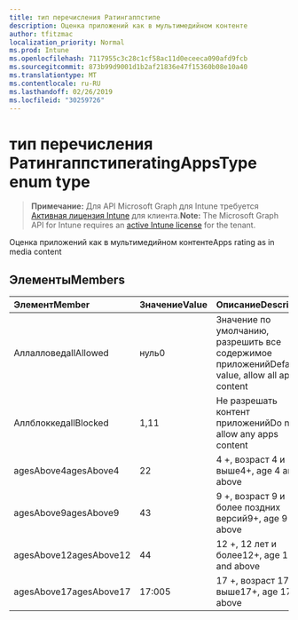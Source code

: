 ```yaml
---
title: тип перечисления Ратингаппстипе
description: Оценка приложений как в мультимедийном контенте
author: tfitzmac
localization_priority: Normal
ms.prod: Intune
ms.openlocfilehash: 7117955c3c28c1cf58ac11d0eceeca090afd9fcb
ms.sourcegitcommit: 873b99d9001d1b2af21836e47f15360b08e10a40
ms.translationtype: MT
ms.contentlocale: ru-RU
ms.lasthandoff: 02/26/2019
ms.locfileid: "30259726"
---
```

# <a name="ratingappstype-enum-type"></a><span data-ttu-id="bd19d-103">тип перечисления Ратингаппстипе</span><span class="sxs-lookup"><span data-stu-id="bd19d-103">ratingAppsType enum type</span></span>

> <span data-ttu-id="bd19d-104">**Примечание:** Для API Microsoft Graph для Intune требуется [Активная лицензия Intune](https://go.microsoft.com/fwlink/?linkid=839381) для клиента.</span><span class="sxs-lookup"><span data-stu-id="bd19d-104">**Note:** The Microsoft Graph API for Intune requires an [active Intune license](https://go.microsoft.com/fwlink/?linkid=839381) for the tenant.</span></span>

<span data-ttu-id="bd19d-105">Оценка приложений как в мультимедийном контенте</span><span class="sxs-lookup"><span data-stu-id="bd19d-105">Apps rating as in media content</span></span>

## <a name="members"></a><span data-ttu-id="bd19d-106">Элементы</span><span class="sxs-lookup"><span data-stu-id="bd19d-106">Members</span></span>
|<span data-ttu-id="bd19d-107">Элемент</span><span class="sxs-lookup"><span data-stu-id="bd19d-107">Member</span></span>|<span data-ttu-id="bd19d-108">Значение</span><span class="sxs-lookup"><span data-stu-id="bd19d-108">Value</span></span>|<span data-ttu-id="bd19d-109">Описание</span><span class="sxs-lookup"><span data-stu-id="bd19d-109">Description</span></span>|
|:---|:---|:---|
|<span data-ttu-id="bd19d-110">Аллалловед</span><span class="sxs-lookup"><span data-stu-id="bd19d-110">allAllowed</span></span>|<span data-ttu-id="bd19d-111">нуль</span><span class="sxs-lookup"><span data-stu-id="bd19d-111">0</span></span>|<span data-ttu-id="bd19d-112">Значение по умолчанию, разрешить все содержимое приложений</span><span class="sxs-lookup"><span data-stu-id="bd19d-112">Default value, allow all apps content</span></span>|
|<span data-ttu-id="bd19d-113">Аллблоккед</span><span class="sxs-lookup"><span data-stu-id="bd19d-113">allBlocked</span></span>|<span data-ttu-id="bd19d-114">1,1</span><span class="sxs-lookup"><span data-stu-id="bd19d-114">1</span></span>|<span data-ttu-id="bd19d-115">Не разрешать контент приложений</span><span class="sxs-lookup"><span data-stu-id="bd19d-115">Do not allow any apps content</span></span>|
|<span data-ttu-id="bd19d-116">agesAbove4</span><span class="sxs-lookup"><span data-stu-id="bd19d-116">agesAbove4</span></span>|<span data-ttu-id="bd19d-117">2</span><span class="sxs-lookup"><span data-stu-id="bd19d-117">2</span></span>|<span data-ttu-id="bd19d-118">4 +, возраст 4 и выше</span><span class="sxs-lookup"><span data-stu-id="bd19d-118">4+, age 4 and above</span></span>|
|<span data-ttu-id="bd19d-119">agesAbove9</span><span class="sxs-lookup"><span data-stu-id="bd19d-119">agesAbove9</span></span>|<span data-ttu-id="bd19d-120">4</span><span class="sxs-lookup"><span data-stu-id="bd19d-120">3</span></span>|<span data-ttu-id="bd19d-121">9 +, возраст 9 и более поздних версий</span><span class="sxs-lookup"><span data-stu-id="bd19d-121">9+, age 9 and above</span></span>|
|<span data-ttu-id="bd19d-122">agesAbove12</span><span class="sxs-lookup"><span data-stu-id="bd19d-122">agesAbove12</span></span>|<span data-ttu-id="bd19d-123">4</span><span class="sxs-lookup"><span data-stu-id="bd19d-123">4</span></span>|<span data-ttu-id="bd19d-124">12 +, 12 лет и более</span><span class="sxs-lookup"><span data-stu-id="bd19d-124">12+, age 12 and above</span></span> |
|<span data-ttu-id="bd19d-125">agesAbove17</span><span class="sxs-lookup"><span data-stu-id="bd19d-125">agesAbove17</span></span>|<span data-ttu-id="bd19d-126">17:00</span><span class="sxs-lookup"><span data-stu-id="bd19d-126">5</span></span>|<span data-ttu-id="bd19d-127">17 +, возраст 17 и выше</span><span class="sxs-lookup"><span data-stu-id="bd19d-127">17+, age 17 and above</span></span>|



